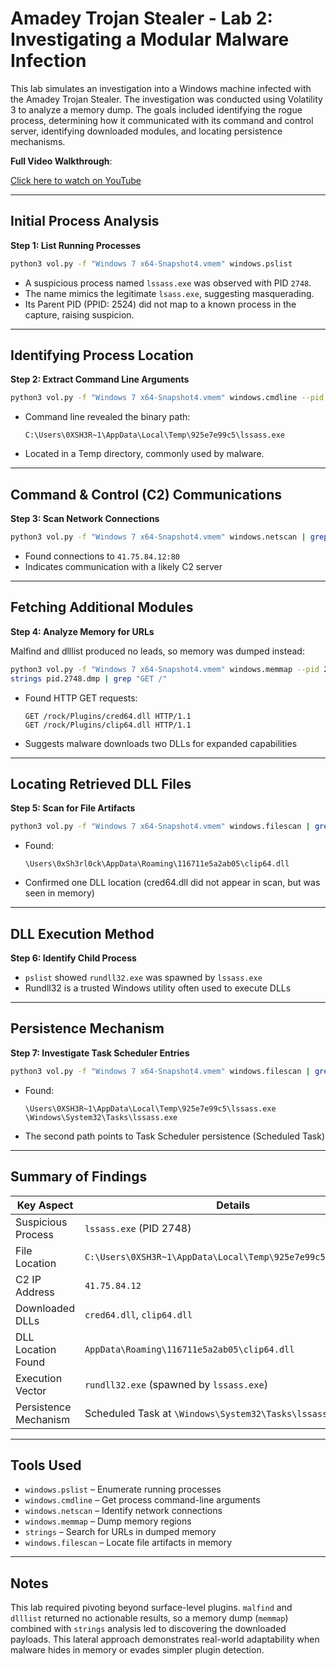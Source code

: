 # Amadey Trojan Stealer - Lab 2: Investigating a Modular Malware Infection

This lab simulates an investigation into a Windows machine infected with the Amadey Trojan Stealer. The investigation was conducted using Volatility 3 to analyze a memory dump. The goals included identifying the rogue process, determining how it communicated with its command and control server, identifying downloaded modules, and locating persistence mechanisms.

**Full Video Walkthrough**: 

[Click here to watch on YouTube](https://www.youtube.com/watch?v=b2Gc33euHG4)

---

## Initial Process Analysis

**Step 1: List Running Processes**

```bash
python3 vol.py -f "Windows 7 x64-Snapshot4.vmem" windows.pslist
```

- A suspicious process named `lssass.exe` was observed with PID `2748`.
- The name mimics the legitimate `lsass.exe`, suggesting masquerading.
- Its Parent PID (PPID: 2524) did not map to a known process in the capture, raising suspicion.

---

## Identifying Process Location

**Step 2: Extract Command Line Arguments**

```bash
python3 vol.py -f "Windows 7 x64-Snapshot4.vmem" windows.cmdline --pid 2748
```

- Command line revealed the binary path:
  ```
  C:\Users\0XSH3R~1\AppData\Local\Temp\925e7e99c5\lssass.exe
  ```
- Located in a Temp directory, commonly used by malware.

---

## Command & Control (C2) Communications

**Step 3: Scan Network Connections**

```bash
python3 vol.py -f "Windows 7 x64-Snapshot4.vmem" windows.netscan | grep 2748
```

- Found connections to `41.75.84.12:80`
- Indicates communication with a likely C2 server

---

## Fetching Additional Modules

**Step 4: Analyze Memory for URLs**

Malfind and dlllist produced no leads, so memory was dumped instead:

```bash
python3 vol.py -f "Windows 7 x64-Snapshot4.vmem" windows.memmap --pid 2748 --dump
strings pid.2748.dmp | grep "GET /"
```

- Found HTTP GET requests:
  ```
  GET /rock/Plugins/cred64.dll HTTP/1.1
  GET /rock/Plugins/clip64.dll HTTP/1.1
  ```

- Suggests malware downloads two DLLs for expanded capabilities

---

## Locating Retrieved DLL Files

**Step 5: Scan for File Artifacts**

```bash
python3 vol.py -f "Windows 7 x64-Snapshot4.vmem" windows.filescan | grep -E "cred64|clip64"
```

- Found:
  ```
  \Users\0xSh3rl0ck\AppData\Roaming\116711e5a2ab05\clip64.dll
  ```
- Confirmed one DLL location (cred64.dll did not appear in scan, but was seen in memory)

---

## DLL Execution Method

**Step 6: Identify Child Process**

- `pslist` showed `rundll32.exe` was spawned by `lssass.exe`
- Rundll32 is a trusted Windows utility often used to execute DLLs

---

## Persistence Mechanism

**Step 7: Investigate Task Scheduler Entries**

```bash
python3 vol.py -f "Windows 7 x64-Snapshot4.vmem" windows.filescan | grep -E "lssass"
```

- Found:
  ```
  \Users\0XSH3R~1\AppData\Local\Temp\925e7e99c5\lssass.exe
  \Windows\System32\Tasks\lssass.exe
  ```

- The second path points to Task Scheduler persistence (Scheduled Task)

---

## Summary of Findings

| Key Aspect            | Details                                                                 |
|------------------------|-------------------------------------------------------------------------|
| Suspicious Process     | `lssass.exe` (PID 2748)                                                  |
| File Location          | `C:\Users\0XSH3R~1\AppData\Local\Temp\925e7e99c5\lssass.exe`             |
| C2 IP Address          | `41.75.84.12`                                                            |
| Downloaded DLLs        | `cred64.dll`, `clip64.dll`                                               |
| DLL Location Found     | `AppData\Roaming\116711e5a2ab05\clip64.dll`                              |
| Execution Vector       | `rundll32.exe` (spawned by `lssass.exe`)                                |
| Persistence Mechanism  | Scheduled Task at `\Windows\System32\Tasks\lssass.exe`                   |

---

## Tools Used

- `windows.pslist` – Enumerate running processes
- `windows.cmdline` – Get process command-line arguments
- `windows.netscan` – Identify network connections
- `windows.memmap` – Dump memory regions
- `strings` – Search for URLs in dumped memory
- `windows.filescan` – Locate file artifacts in memory

---

## Notes

This lab required pivoting beyond surface-level plugins. `malfind` and `dlllist` returned no actionable results, so a memory dump (`memmap`) combined with `strings` analysis led to discovering the downloaded payloads. This lateral approach demonstrates real-world adaptability when malware hides in memory or evades simpler plugin detection.
